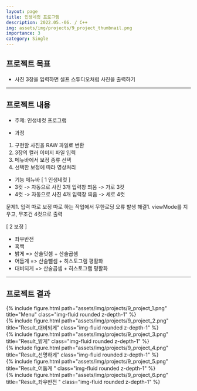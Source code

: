 ```yaml
---
layout: page
title: 인생네컷 프로그램
description: 2022.05.-06. / C++
img: assets/img/projects/9_project_thumbnail.png
importance: 3
category: Single
---
```


## 프로젝트 목표
- 사진 3장을 입력하면 셀프 스튜디오처럼 사진을 출력하기

---

## 프로젝트 내용
- 주제: 인생네컷 프로그램

- 과정
1. 구현할 사진을 RAW 파일로 변환
2. 3장의 컬러 이미지 파일 입력
3. 메뉴바에서 보정 종류 선택
4. 선택한 보정에 따라 영상처리

- 기능
메뉴바
[ 1 인생네컷 ]
- 3컷 -> 자동으로 사진 3개 입력창 띄움 -> 가로 3컷
- 4컷 -> 자동으로 사진 4개 입력창 띄움 -> 세로 4컷

문제1. 입력 따로 보정 따로 하는 작업에서 무한로딩 오류 발생
해결1. viewMode를 지우고, 무조건 4컷으로 출력


[ 2 보정 ]
- 좌우반전
- 흑백
- 밝게 => 산술덧셈 + 산술곱셈
- 어둡게 => 산술뺄셈 + 히스토그램 평활화
- 대비되게 => 산술곱셈 + 히스토그램 평활화

---

## 프로젝트 결과

<div class="col-sm mt-3 mt-md-0">
  {% include figure.html path="assets/img/projects/9_project_1.png" title="Menu" class="img-fluid rounded z-depth-1" %}
</div>

<div class="row">
    <div class="col-sm mt-3 mt-md-0">
        {% include figure.html path="assets/img/projects/9_project_2.png" title="Result_대비되게" class="img-fluid rounded z-depth-1" %}
    </div>
    <div class="col-sm mt-3 mt-md-0">
        {% include figure.html path="assets/img/projects/9_project_3.png" title="Result_밝게" class="img-fluid rounded z-depth-1" %}
    </div>
    <div class="col-sm mt-3 mt-md-0">
        {% include figure.html path="assets/img/projects/9_project_4.png" title="Result_선명하게" class="img-fluid rounded z-depth-1" %}
    </div>
    <div class="col-sm mt-3 mt-md-0">
        {% include figure.html path="assets/img/projects/9_project_5.png" title="Result_어둡게 " class="img-fluid rounded z-depth-1" %}
    </div>
    <div class="col-sm mt-3 mt-md-0">
        {% include figure.html path="assets/img/projects/9_project_6.png" title="Result_좌우반전 " class="img-fluid rounded z-depth-1" %}
    </div>
</div>

